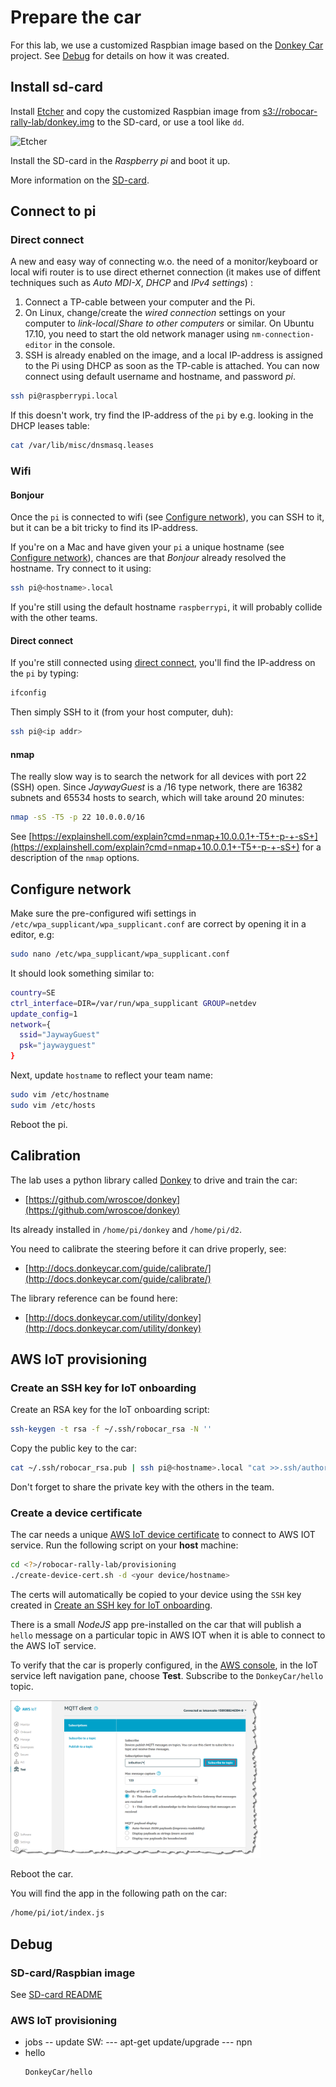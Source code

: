 # Prepare the car

For this lab, we use a customized Raspbian image based on the [Donkey Car](https://github.com/wroscoe/donkey) project. See [Debug](#debug) for details on how it was created.

## Install sd-card

Install [Etcher](https://etcher.io/) and copy the customized Raspbian image from [s3://robocar-rally-lab/donkey.img](s3://robocar-rally-lab/donkey.img) to the SD-card, or use a tool like `dd`.

![Etcher](https://etcher.io/static/screenshot.gif)

Install the SD-card in the *Raspberry pi* and boot it up.

More information on the [SD-card](../sdcard/README.md).

## Connect to pi

### Direct connect

A new and easy way of connecting w.o. the need of a monitor/keyboard or local wifi router is to use direct ethernet connection (it makes use of diffent techniques such as *Auto MDI-X*, *DHCP* and *IPv4 settings*) :

1. Connect a TP-cable between your computer and the Pi.
2. On Linux, change/create the *wired connection* settings on your computer to *link-local*/*Share to other computers* or similar. On Ubuntu 17.10, you need to start the old network manager using `nm-connection-editor` in the console.
3. SSH is already enabled on the image, and a local IP-address is assigned to the Pi using DHCP as soon as the TP-cable is attached. You can now connect using default username and hostname, and password *pi*.

```bash
ssh pi@raspberrypi.local
```

If this doesn't work, try find the IP-address of the `pi` by e.g. looking in the DHCP leases table:

```bash
cat /var/lib/misc/dnsmasq.leases
```

### Wifi

#### Bonjour

Once the `pi` is connected to wifi (see [Configure network](#configure-network)), you can SSH to it, but it can be a bit tricky to find its IP-address.

If you're on a Mac and have given your `pi` a unique hostname (see [Configure network](#configure-network)), chances are that *Bonjour* already resolved the hostname. Try connect to it using:

```bash
ssh pi@<hostname>.local
```

If you're still using the default hostname `raspberrypi`, it will probably collide with the other teams.

#### Direct connect

If you're still connected using [direct connect](#direct-connect), you'll find the IP-address on the `pi` by typing:

```bash
ifconfig
```

Then simply SSH to it (from your host computer, duh):

```bash
ssh pi@<ip addr>
```

#### nmap

The really slow way is to search the network for all devices with port 22 (SSH) open. Since *JaywayGuest* is a /16 type network, there are 16382 subnets and 65534 hosts to search, which will take around 20 minutes:

```bash
nmap -sS -T5 -p 22 10.0.0.0/16
```

See [https://explainshell.com/explain?cmd=nmap+10.0.0.1+-T5+-p-+-sS+](https://explainshell.com/explain?cmd=nmap+10.0.0.1+-T5+-p-+-sS+) for a description of the `nmap` options.

## Configure network

Make sure the pre-configured wifi settings in `/etc/wpa_supplicant/wpa_supplicant.conf` are correct by opening it in a editor, e.g:

```bash
sudo nano /etc/wpa_supplicant/wpa_supplicant.conf
```

It should look something similar to:

```bash
country=SE
ctrl_interface=DIR=/var/run/wpa_supplicant GROUP=netdev
update_config=1
network={
  ssid="JaywayGuest"
  psk="jaywayguest"
}
```

Next, update `hostname` to reflect your team name:
```bash
sudo vim /etc/hostname
sudo vim /etc/hosts
```

Reboot the pi.

## Calibration

The lab uses a python library called [Donkey](https://github.com/wroscoe/donkey) to drive and train the car:
- [https://github.com/wroscoe/donkey](https://github.com/wroscoe/donkey)

Its already installed in `/home/pi/donkey` and `/home/pi/d2`.

You need to calibrate the steering before it can drive properly, see:
- [http://docs.donkeycar.com/guide/calibrate/](http://docs.donkeycar.com/guide/calibrate/)

The library reference can be found here:
- [http://docs.donkeycar.com/utility/donkey](http://docs.donkeycar.com/utility/donkey)

## AWS IoT provisioning

### Create an SSH key for IoT onboarding

Create an RSA key for the IoT onboarding script:

```bash
ssh-keygen -t rsa -f ~/.ssh/robocar_rsa -N ''
```

Copy the public key to the car:
```bash
cat ~/.ssh/robocar_rsa.pub | ssh pi@<hostname>.local "cat >>.ssh/authorized_keys"
```

Don't forget to share the private key with the others in the team.

### Create a device certificate

The car needs a unique [AWS IoT device certificate](https://docs.aws.amazon.com/iot/latest/developerguide/x509-certs.html) to connect to AWS IOT service. Run the following script on your **host** machine:
```bash
cd <?>/robocar-rally-lab/provisioning
./create-device-cert.sh -d <your device/hostname>
```

The certs will automatically be copied to your device using the `SSH` key created in [Create an SSH key for IoT onboarding](#create-an-ssh-key-for-iot-onboarding).

There is a small *NodeJS* app pre-installed on the car that will publish a `hello` message on a particular topic in AWS IOT when it is able to connect to the AWS IoT service.

To verify that the car is properly configured, in the [AWS console](https://648414911232.signin.aws.amazon.com/console), in the IoT service left navigation pane, choose **Test**. Subscribe to the `DonkeyCar/hello` topic.

<img src="subscribe-button-topic.png" width="400"> 

Reboot the car.

You will find the app in the following path on the car:
```bash
/home/pi/iot/index.js
```

## Debug

### SD-card/Raspbian image

See [SD-card README](../sdcard/README.md)

### AWS IoT provisioning

- jobs
-- update SW:
--- apt-get update/upgrade
--- npn
- hello
   ```bash
   DonkeyCar/hello
   ```
